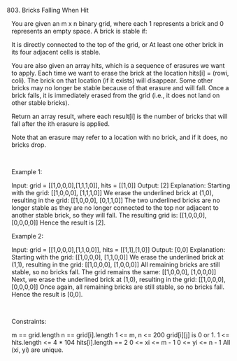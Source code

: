 803. Bricks Falling When Hit

You are given an m x n binary grid, where each 1 represents a brick and 0 represents an empty space. A brick is stable if:

It is directly connected to the top of the grid, or
At least one other brick in its four adjacent cells is stable.

You are also given an array hits, which is a sequence of erasures we want to apply. Each time we want to erase the brick at the location hits[i] = (rowi, coli). The brick on that location (if it exists) will disappear. Some other bricks may no longer be stable because of that erasure and will fall. Once a brick falls, it is immediately erased from the grid (i.e., it does not land on other stable bricks).

Return an array result, where each result[i] is the number of bricks that will fall after the ith erasure is applied.

Note that an erasure may refer to a location with no brick, and if it does, no bricks drop.

 

Example 1:

Input: grid = [[1,0,0,0],[1,1,1,0]], hits = [[1,0]]
Output: [2]
Explanation: Starting with the grid:
[[1,0,0,0],
 [1,1,1,0]]
We erase the underlined brick at (1,0), resulting in the grid:
[[1,0,0,0],
 [0,1,1,0]]
The two underlined bricks are no longer stable as they are no longer connected to the top nor adjacent to another stable brick, so they will fall. The resulting grid is:
[[1,0,0,0],
 [0,0,0,0]]
Hence the result is [2].


Example 2:

Input: grid = [[1,0,0,0],[1,1,0,0]], hits = [[1,1],[1,0]]
Output: [0,0]
Explanation: Starting with the grid:
[[1,0,0,0],
 [1,1,0,0]]
We erase the underlined brick at (1,1), resulting in the grid:
[[1,0,0,0],
 [1,0,0,0]]
All remaining bricks are still stable, so no bricks fall. The grid remains the same:
[[1,0,0,0],
 [1,0,0,0]]
Next, we erase the underlined brick at (1,0), resulting in the grid:
[[1,0,0,0],
 [0,0,0,0]]
Once again, all remaining bricks are still stable, so no bricks fall.
Hence the result is [0,0].


 

Constraints:

m == grid.length
n == grid[i].length
1 <= m, n <= 200
grid[i][j] is 0 or 1.
1 <= hits.length <= 4 * 104
hits[i].length == 2
0 <= xi <= m - 1
0 <= yi <= n - 1
All (xi, yi) are unique.